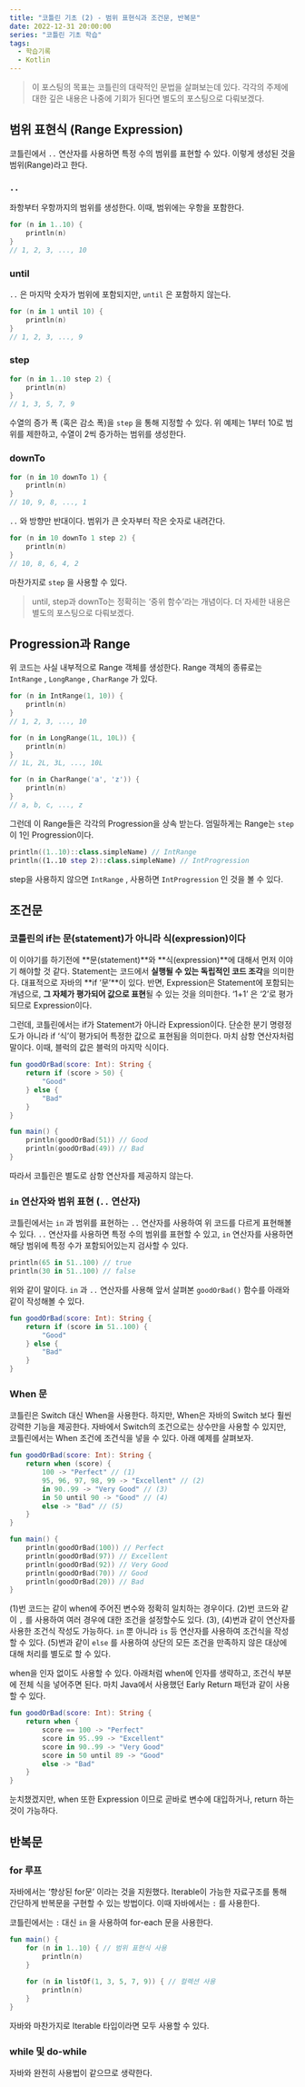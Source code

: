 ```yaml
---
title: "코틀린 기초 (2) - 범위 표현식과 조건문, 반복문"
date: 2022-12-31 20:00:00
series: "코틀린 기초 학습"
tags:
  - 학습기록
  - Kotlin
---
```


> 이 포스팅의 목표는 코틀린의 대략적인 문법을 살펴보는데 있다. 각각의 주제에 대한 깊은 내용은 나중에 기회가 된다면 별도의 포스팅으로 다뤄보겠다.
## 범위 표현식 (Range Expression)

코틀린에서 `..` 연산자를 사용하면 특정 수의 범위를 표현할 수 있다. 이렇게 생성된 것을 범위(Range)라고 한다. 

### `..`

좌항부터 우항까지의 범위를 생성한다. 이때, 범위에는 우항을 포함한다.

```kotlin
for (n in 1..10) {
    println(n)
}
// 1, 2, 3, ..., 10
```

### until

`..` 은 마지막 숫자가 범위에 포함되지만, `until` 은 포함하지 않는다.

```kotlin
for (n in 1 until 10) {
    println(n)
}
// 1, 2, 3, ..., 9
```

### step

```kotlin
for (n in 1..10 step 2) {
    println(n)
}
// 1, 3, 5, 7, 9
```

수열의 증가 폭 (혹은 감소 폭)을 `step` 을 통해 지정할 수 있다. 위 예제는 1부터 10로 범위를 제한하고, 수열이 2씩 증가하는 범위를 생성한다.

### downTo

```kotlin
for (n in 10 downTo 1) {
    println(n)
}
// 10, 9, 8, ..., 1
```

`..` 와 방향만 반대이다. 범위가 큰 숫자부터 작은 숫자로 내려간다.

```kotlin
for (n in 10 downTo 1 step 2) {
    println(n)
}
// 10, 8, 6, 4, 2
```

마찬가지로 `step` 을 사용할 수 있다.

> until, step과 downTo는 정확히는 ‘중위 함수’라는 개념이다. 더 자세한 내용은 별도의 포스팅으로 다뤄보겠다.
> 

## Progression과 Range

위 코드는 사실 내부적으로 Range 객체를 생성한다. Range 객체의 종류로는 `IntRange` , `LongRange` , `CharRange` 가 있다.

```kotlin
for (n in IntRange(1, 10)) {
    println(n)
}
// 1, 2, 3, ..., 10

for (n in LongRange(1L, 10L)) {
    println(n)
}
// 1L, 2L, 3L, ..., 10L

for (n in CharRange('a', 'z')) {
    println(n)
}
// a, b, c, ..., z
```

그런데 이 Range들은 각각의 Progression을 상속 받는다. 엄밀하게는 Range는 `step` 이 1인 Progression이다.

```kotlin
println((1..10)::class.simpleName) // IntRange
println((1..10 step 2)::class.simpleName) // IntProgression
```

step을 사용하지 않으면 `IntRange` , 사용하면 `IntProgression` 인 것을 볼 수 있다.

## 조건문

### 코틀린의 if는 문(statement)가 아니라 식(expression)이다

이 이야기를 하기전에 **문(statement)**와 **식(expression)**에 대해서 먼저 이야기 해야할 것 같다. Statement는 코드에서 **실행될 수 있는 독립적인 코드 조각**을 의미한다. 대표적으로 자바의 **if ‘문’**이 있다. 반면, Expression은 Statement에 포함되는 개념으로, **그 자체가 평가되어 값으로 표현**될 수 있는 것을 의미한다. ‘1+1’ 은 ‘2’로 평가되므로 Expression이다.

그런데, 코틀린에서는 if가 Statement가 아니라 Expression이다. 단순한 분기 명령정도가 아니라 if ‘식’이 평가되어 특정한 값으로 표현됨을 의미한다. 마치 삼항 연산자처럼 말이다. 이때, 블럭의 값은 블럭의 마지막 식이다.

```kotlin
fun goodOrBad(score: Int): String {
    return if (score > 50) {
        "Good"
    } else {
        "Bad"
    }
}

fun main() {
    println(goodOrBad(51)) // Good
    println(goodOrBad(49)) // Bad
}
```

따라서 코틀린은 별도로 삼항 연산자를 제공하지 않는다.

### `in` 연산자와 범위 표현 (`..` 연산자)

코틀린에서는 `in` 과 범위를 표현하는 `..` 연산자를 사용하여 위 코드를 다르게 표현해볼 수 있다. `..` 연산자를 사용하면 특정 수의 범위를 표현할 수 있고, `in` 연산자를 사용하면 해당 범위에 특정 수가 포함되어있는지 검사할 수 있다.

```kotlin
println(65 in 51..100) // true
println(30 in 51..100) // false
```

위와 같이 말이다. `in` 과 `..` 연산자를 사용해 앞서 살펴본 `goodOrBad()` 함수를 아래와 같이 작성해볼 수 있다.

```kotlin
fun goodOrBad(score: Int): String {
    return if (score in 51..100) {
        "Good"
    } else {
        "Bad"
    }
}
```

### When 문

코틀린은 Switch 대신 When을 사용한다. 하지만, When은 자바의 Switch 보다 훨씬 강력한 기능을 제공한다. 자바에서 Switch의 조건으로는 상수만을 사용할 수 있지만, 코틀린에서는 When 조건에 조건식을 넣을 수 있다. 아래 예제를 살펴보자.

```kotlin
fun goodOrBad(score: Int): String {
    return when (score) {
        100 -> "Perfect" // (1)
        95, 96, 97, 98, 99 -> "Excellent" // (2)
        in 90..99 -> "Very Good" // (3)
        in 50 until 90 -> "Good" // (4)
        else -> "Bad" // (5)
    }
}

fun main() {
    println(goodOrBad(100)) // Perfect
    println(goodOrBad(97)) // Excellent
    println(goodOrBad(92)) // Very Good
    println(goodOrBad(70)) // Good
    println(goodOrBad(20)) // Bad
}
```

(1)번 코드는 같이 when에 주어진 변수와 정확히 일치하는 경우이다. (2)번 코드와 같이 `,` 를 사용하여 여러 경우에 대한 조건을 설정할수도 있다. (3), (4)번과 같이 연산자를 사용한 조건식 작성도 가능하다. `in` 뿐 아니라 `is` 등 연산자를 사용하여 조건식을 작성할 수 있다. (5)번과 같이 `else` 를 사용하여 상단의 모든 조건을 만족하지 않은 대상에 대해 처리를 별도로 할 수 있다.

when을 인자 없이도 사용할 수 있다. 아래처럼 when에 인자를 생략하고, 조건식 부분에 전체 식을 넣어주면 된다. 마치 Java에서 사용했던 Early Return 패턴과 같이 사용할 수 있다.

```kotlin
fun goodOrBad(score: Int): String {
    return when {
        score == 100 -> "Perfect"
        score in 95..99 -> "Excellent"
        score in 90..99 -> "Very Good"
        score in 50 until 89 -> "Good"
        else -> "Bad"
    }
}
```

눈치챘겠지만, when 또한 Expression 이므로 곧바로 변수에 대입하거나, return 하는 것이 가능하다.

## 반복문

### for 루프

자바에서는 ‘향상된 for문’ 이라는 것을 지원했다. Iterable이 가능한 자료구조를 통해 간단하게 반복문을 구현할 수 있는 방법이다. 이때 자바에서는 `:` 를 사용한다.

코틀린에서는 `:` 대신 `in` 을 사용하여 for-each 문을 사용한다.

```kotlin
fun main() {
    for (n in 1..10) { // 범위 표현식 사용
        println(n)
    }
    
    for (n in listOf(1, 3, 5, 7, 9)) { // 컬렉션 사용
        println(n)
    }
}
```

자바와 마찬가지로 Iterable 타입이라면 모두 사용할 수 있다.

### while 및 do-while

자바와 완전히 사용법이 같으므로 생략한다.